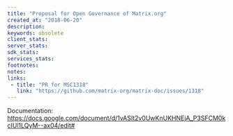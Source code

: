 ```yaml
---
title: "Proposal for Open Governance of Matrix.org"
created_at: "2018-06-20"
description:
keywords: obsolete
client_stats:
server_stats:
sdk_stats:
services_stats:
footnotes:
notes:
links:
 - title: "PR for MSC1318"
   link: "https://github.com/matrix-org/matrix-doc/issues/1318"
---
```

Documentation: https://docs.google.com/document/d/1vASIt2v0UwKnUKHNEjA_P3SFCM0kcIUl1LQyM--ax04/edit#

